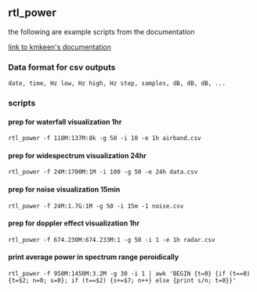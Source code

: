## rtl_power ##

the following are example scripts from the documentation

[link to kmkeen's documentation](http://kmkeen.com/rtl-power/)


### Data format for csv outputs

`date, time, Hz low, Hz high, Hz step, samples, dB, dB, dB, ...`

### scripts


#### prep for waterfall visualization 1hr

`rtl_power -f 118M:137M:8k -g 50 -i 10 -e 1h airband.csv`

#### prep for widespectrum visualization 24hr

`rtl_power -f 24M:1700M:1M -i 100 -g 50 -e 24h data.csv`

#### prep for noise visualization 15min

`rtl_power -f 24M:1.7G:1M -g 50 -i 15m -1 noise.csv`

#### prep for doppler effect visualization 1hr

`rtl_power -f 674.230M:674.233M:1 -g 50 -i 1 -e 1h radar.csv`

#### print average power in spectrum range peroidically

`rtl_power -f 950M:1450M:3.2M -g 30 -i 1 | awk 'BEGIN {t=0} {if (t==0) {t=$2; n=0; s=0}; if (t==$2) {s+=$7; n++} else {print s/n; t=0}}'`
